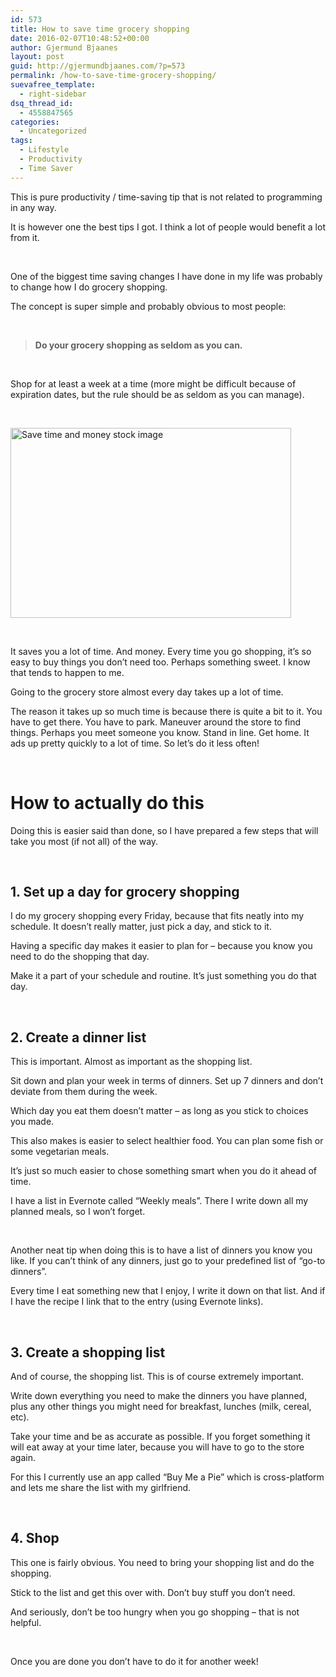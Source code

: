 ```yaml
---
id: 573
title: How to save time grocery shopping
date: 2016-02-07T10:48:52+00:00
author: Gjermund Bjaanes
layout: post
guid: http://gjermundbjaanes.com/?p=573
permalink: /how-to-save-time-grocery-shopping/
suevafree_template:
  - right-sidebar
dsq_thread_id:
  - 4558847565
categories:
  - Uncategorized
tags:
  - Lifestyle
  - Productivity
  - Time Saver
---
```

This is pure productivity / time-saving tip that is not related to programming in any way.

It is however one the best tips I got. I think a lot of people would benefit a lot from it.

&nbsp;

One of the biggest time saving changes I have done in my life was probably to change how I do grocery shopping.

The concept is super simple and probably obvious to most people:

&nbsp;

> **Do your grocery shopping as seldom as you can.**

&nbsp;

Shop for at least a week at a time (more might be difficult because of expiration dates, but the rule should be as seldom as you can manage).

&nbsp;

<a href="http://gjermundbjaanes.com/wp-content/uploads/2016/02/Depositphotos_6914280_s-2015.jpg" rel="attachment wp-att-577"><img class="alignnone size-large wp-image-577" src="http://gjermundbjaanes.com/wp-content/uploads/2016/02/Depositphotos_6914280_s-2015-449x304.jpg" alt="Save time and money stock image" width="449" height="304" /></a>

&nbsp;

It saves you a lot of time. And money. Every time you go shopping, it&#8217;s so easy to buy things you don&#8217;t need too. Perhaps something sweet. I know that tends to happen to me.

Going to the grocery store almost every day takes up a lot of time.

The reason it takes up so much time is because there is quite a bit to it. You have to get there. You have to park. Maneuver around the store to find things. Perhaps you meet someone you know. Stand in line. Get home. It ads up pretty quickly to a lot of time. So let&#8217;s do it less often!

&nbsp;

# How to actually do this

Doing this is easier said than done, so I have prepared a few steps that will take you most (if not all) of the way.

&nbsp;

## 1. Set up a day for grocery shopping

I do my grocery shopping every Friday, because that fits neatly into my schedule. It doesn&#8217;t really matter, just pick a day, and stick to it.

Having a specific day makes it easier to plan for &#8211; because you know you need to do the shopping that day.

Make it a part of your schedule and routine. It&#8217;s just something you do that day.

&nbsp;

## 2. Create a dinner list

This is important. Almost as important as the shopping list.

Sit down and plan your week in terms of dinners. Set up 7 dinners and don&#8217;t deviate from them during the week.
  
Which day you eat them doesn&#8217;t matter &#8211; as long as you stick to choices you made.

This also makes is easier to select healthier food. You can plan some fish or some vegetarian meals.
  
It&#8217;s just so much easier to chose something smart when you do it ahead of time.

I have a list in Evernote called &#8220;Weekly meals&#8221;. There I write down all my planned meals, so I won&#8217;t forget.

&nbsp;

Another neat tip when doing this is to have a list of dinners you know you like. If you can&#8217;t think of any dinners, just go to your predefined list of &#8220;go-to dinners&#8221;.

Every time I eat something new that I enjoy, I write it down on that list. And if I have the recipe I link that to the entry (using Evernote links).

&nbsp;

## 3. Create a shopping list

And of course, the shopping list. This is of course extremely important.

Write down everything you need to make the dinners you have planned, plus any other things you might need for breakfast, lunches (milk, cereal, etc).

Take your time and be as accurate as possible. If you forget something it will eat away at your time later, because you will have to go to the store again.

For this I currently use an app called &#8220;Buy Me a Pie&#8221; which is cross-platform and lets me share the list with my girlfriend.

&nbsp;

## 4. Shop

This one is fairly obvious. You need to bring your shopping list and do the shopping.

Stick to the list and get this over with. Don&#8217;t buy stuff you don&#8217;t need.

And seriously, don&#8217;t be too hungry when you go shopping &#8211; that is not helpful.

&nbsp;

Once you are done you don&#8217;t have to do it for another week!

<div class="addtoany_share_save_container addtoany_content_bottom">
  <div class="a2a_kit a2a_kit_size_32 addtoany_list a2a_target" id="wpa2a_60">
    <a class="a2a_button_facebook" href="http://www.addtoany.com/add_to/facebook?linkurl=http%3A%2F%2Fgjermundbjaanes.com%2Fhow-to-save-time-grocery-shopping%2F&linkname=How%20to%20save%20time%20grocery%20shopping" title="Facebook" rel="nofollow" target="_blank"></a><a class="a2a_button_twitter" href="http://www.addtoany.com/add_to/twitter?linkurl=http%3A%2F%2Fgjermundbjaanes.com%2Fhow-to-save-time-grocery-shopping%2F&linkname=How%20to%20save%20time%20grocery%20shopping" title="Twitter" rel="nofollow" target="_blank"></a><a class="a2a_button_google_plus" href="http://www.addtoany.com/add_to/google_plus?linkurl=http%3A%2F%2Fgjermundbjaanes.com%2Fhow-to-save-time-grocery-shopping%2F&linkname=How%20to%20save%20time%20grocery%20shopping" title="Google+" rel="nofollow" target="_blank"></a><a class="a2a_dd addtoany_share_save" href="https://www.addtoany.com/share"></a>
  </div>
</div>